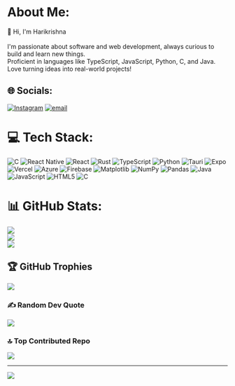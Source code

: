 # About Me:
👋 Hi, I'm Harikrishna<br><br>I'm passionate about software and web development, always curious to build and learn new things.<br>Proficient in languages like TypeScript, JavaScript, Python, C, and Java.<br>Love turning ideas into real-world projects!


## 🌐 Socials:
[![Instagram](https://img.shields.io/badge/Instagram-%23E4405F.svg?logo=Instagram&logoColor=white)](https://instagram.com/billlfromwork) [![email](https://img.shields.io/badge/Email-D14836?logo=gmail&logoColor=white)](mailto:harikrishnac005@gmail.com) 

# 💻 Tech Stack:
![C](https://img.shields.io/badge/c-%2300599C.svg?style=for-the-badge&logo=c&logoColor=white) ![React Native](https://img.shields.io/badge/react_native-%2320232a.svg?style=for-the-badge&logo=react&logoColor=%2361DAFB) ![React](https://img.shields.io/badge/react-%2320232a.svg?style=for-the-badge&logo=react&logoColor=%2361DAFB) ![Rust](https://img.shields.io/badge/rust-%23000000.svg?style=for-the-badge&logo=rust&logoColor=white) ![TypeScript](https://img.shields.io/badge/typescript-%23007ACC.svg?style=for-the-badge&logo=typescript&logoColor=white) ![Python](https://img.shields.io/badge/python-3670A0?style=for-the-badge&logo=python&logoColor=ffdd54) ![Tauri](https://img.shields.io/badge/tauri-%2324C8DB.svg?style=for-the-badge&logo=tauri&logoColor=%23FFFFFF) ![Expo](https://img.shields.io/badge/expo-1C1E24?style=for-the-badge&logo=expo&logoColor=#D04A37) ![Vercel](https://img.shields.io/badge/vercel-%23000000.svg?style=for-the-badge&logo=vercel&logoColor=white) ![Azure](https://img.shields.io/badge/azure-%230072C6.svg?style=for-the-badge&logo=microsoftazure&logoColor=white) ![Firebase](https://img.shields.io/badge/firebase-%23039BE5.svg?style=for-the-badge&logo=firebase) ![Matplotlib](https://img.shields.io/badge/Matplotlib-%23ffffff.svg?style=for-the-badge&logo=Matplotlib&logoColor=black) ![NumPy](https://img.shields.io/badge/numpy-%23013243.svg?style=for-the-badge&logo=numpy&logoColor=white) ![Pandas](https://img.shields.io/badge/pandas-%23150458.svg?style=for-the-badge&logo=pandas&logoColor=white) ![Java](https://img.shields.io/badge/java-%23ED8B00.svg?style=for-the-badge&logo=openjdk&logoColor=white) ![JavaScript](https://img.shields.io/badge/javascript-%23323330.svg?style=for-the-badge&logo=javascript&logoColor=%23F7DF1E) ![HTML5](https://img.shields.io/badge/html5-%23E34F26.svg?style=for-the-badge&logo=html5&logoColor=white) ![C](https://img.shields.io/badge/c-%2300599C.svg?style=for-the-badge&logo=c&logoColor=white)
# 📊 GitHub Stats:
![](https://github-readme-stats.vercel.app/api?username=harryfrzz&theme=dark&hide_border=false&include_all_commits=false&count_private=false)<br/>
![](https://nirzak-streak-stats.vercel.app/?user=harryfrzz&theme=dark&hide_border=false)<br/>
![](https://github-readme-stats.vercel.app/api/top-langs/?username=harryfrzz&theme=dark&hide_border=false&include_all_commits=false&count_private=false&layout=compact)

## 🏆 GitHub Trophies
![](https://github-profile-trophy.vercel.app/?username=harryfrzz&theme=github_dark&no-frame=false&no-bg=false&margin-w=4)

### ✍️ Random Dev Quote
![](https://quotes-github-readme.vercel.app/api?type=horizontal&theme=tokyonight)

### 🔝 Top Contributed Repo
![](https://github-contributor-stats.vercel.app/api?username=harryfrzz&limit=5&theme=dark&combine_all_yearly_contributions=true)

---
[![](https://visitcount.itsvg.in/api?id=harryfrzz&icon=0&color=0)](https://visitcount.itsvg.in)

<!-- Proudly created with GPRM ( https://gprm.itsvg.in ) -->
